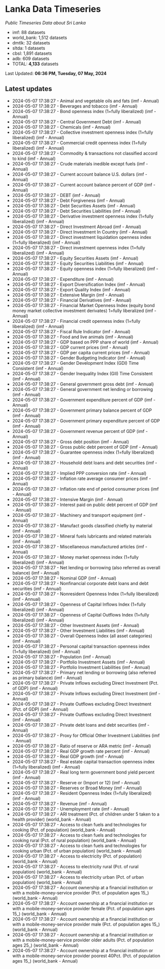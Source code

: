 # Lanka Data Timeseries
*Public Timeseries Data about Sri Lanka*

* imf: 88 datasets
* world_bank: 1,512 datasets
* dmtlk: 32 datasets
* sltda: 1 datasets
* cbsl: 1,891 datasets
* adb: 609 datasets
* TOTAL: **4,133** datasets

Last Updated: **06:36 PM, Tuesday, 07 May, 2024**

## Latest updates

* 2024-05-07 17:38:27 - Animal and vegetable oils and fats (imf - Annual)
* 2024-05-07 17:38:27 - Beverages and tobacco (imf - Annual)
* 2024-05-07 17:38:27 - Bond openness index (1=fully liberalized) (imf - Annual)
* 2024-05-07 17:38:27 - Central Government Debt (imf - Annual)
* 2024-05-07 17:38:27 - Chemicals (imf - Annual)
* 2024-05-07 17:38:27 - Collective investment openness index (1=fully liberalized) (imf - Annual)
* 2024-05-07 17:38:27 - Commercial credit openness index (1=fully liberalized) (imf - Annual)
* 2024-05-07 17:38:27 - Commodity & transactions not classified accord to kind (imf - Annual)
* 2024-05-07 17:38:27 - Crude materials inedible except fuels (imf - Annual)
* 2024-05-07 17:38:27 - Current account balance U.S. dollars (imf - Annual)
* 2024-05-07 17:38:27 - Current account balance percent of GDP (imf - Annual)
* 2024-05-07 17:38:27 - DEBT (imf - Annual)
* 2024-05-07 17:38:27 - Debt Forgiveness (imf - Annual)
* 2024-05-07 17:38:27 - Debt Securities Assets (imf - Annual)
* 2024-05-07 17:38:27 - Debt Securities Liabilities (imf - Annual)
* 2024-05-07 17:38:27 - Derivative investment openness index (1=fully liberalized) (imf - Annual)
* 2024-05-07 17:38:27 - Direct Investment Abroad (imf - Annual)
* 2024-05-07 17:38:27 - Direct Investment In Country (imf - Annual)
* 2024-05-07 17:38:27 - Direct investment liquidation openness index (1=fully liberalized) (imf - Annual)
* 2024-05-07 17:38:27 - Direct investment openness index (1=fully liberalized) (imf - Annual)
* 2024-05-07 17:38:27 - Equity Securities Assets (imf - Annual)
* 2024-05-07 17:38:27 - Equity Securities Liabilities (imf - Annual)
* 2024-05-07 17:38:27 - Equity openness index (1=fully liberalized) (imf - Annual)
* 2024-05-07 17:38:27 - Expenditure (imf - Annual)
* 2024-05-07 17:38:27 - Export Diversification Index (imf - Annual)
* 2024-05-07 17:38:27 - Export Quality Index (imf - Annual)
* 2024-05-07 17:38:27 - Extensive Margin (imf - Annual)
* 2024-05-07 17:38:27 - Financial Derivatives (imf - Annual)
* 2024-05-07 17:38:27 - Financial Market Openness Index (equity bond money market collective investment derivates) 1=fully liberalized (imf - Annual)
* 2024-05-07 17:38:27 - Financial credit openness index (1=fully liberalized) (imf - Annual)
* 2024-05-07 17:38:27 - Fiscal Rule Indicator (imf - Annual)
* 2024-05-07 17:38:27 - Food and live animals (imf - Annual)
* 2024-05-07 17:38:27 - GDP based on PPP share of world (imf - Annual)
* 2024-05-07 17:38:27 - GDP current prices (imf - Annual)
* 2024-05-07 17:38:27 - GDP per capita current prices (imf - Annual)
* 2024-05-07 17:38:27 - Gender Budgeting Indicator (imf - Annual)
* 2024-05-07 17:38:27 - Gender Development Index (GDI) Time Consistent (imf - Annual)
* 2024-05-07 17:38:27 - Gender Inequality Index (GII) Time Consistent (imf - Annual)
* 2024-05-07 17:38:27 - General government gross debt (imf - Annual)
* 2024-05-07 17:38:27 - General government net lending or borrowing (imf - Annual)
* 2024-05-07 17:38:27 - Government expenditure percent of GDP (imf - Annual)
* 2024-05-07 17:38:27 - Government primary balance percent of GDP (imf - Annual)
* 2024-05-07 17:38:27 - Government primary expenditure percent of GDP (imf - Annual)
* 2024-05-07 17:38:27 - Government revenue percent of GDP (imf - Annual)
* 2024-05-07 17:38:27 - Gross debt position (imf - Annual)
* 2024-05-07 17:38:27 - Gross public debt percent of GDP (imf - Annual)
* 2024-05-07 17:38:27 - Guarantee openness index (1=fully liberalized) (imf - Annual)
* 2024-05-07 17:38:27 - Household debt loans and debt securities (imf - Annual)
* 2024-05-07 17:38:27 - Implied PPP conversion rate (imf - Annual)
* 2024-05-07 17:38:27 - Inflation rate average consumer prices (imf - Annual)
* 2024-05-07 17:38:27 - Inflation rate end of period consumer prices (imf - Annual)
* 2024-05-07 17:38:27 - Intensive Margin (imf - Annual)
* 2024-05-07 17:38:27 - Interest paid on public debt percent of GDP (imf - Annual)
* 2024-05-07 17:38:27 - Machinery and transport equipment (imf - Annual)
* 2024-05-07 17:38:27 - Manufact goods classified chiefly by material (imf - Annual)
* 2024-05-07 17:38:27 - Mineral fuels lubricants and related materials (imf - Annual)
* 2024-05-07 17:38:27 - Miscellaneous manufactured articles (imf - Annual)
* 2024-05-07 17:38:27 - Money market openness index (1=fully liberalized) (imf - Annual)
* 2024-05-07 17:38:27 - Net lending or borrowing (also referred as overall balance) (imf - Annual)
* 2024-05-07 17:38:27 - Nominal GDP (imf - Annual)
* 2024-05-07 17:38:27 - Nonfinancial corporate debt loans and debt securities (imf - Annual)
* 2024-05-07 17:38:27 - Nonresident Openness Index (1=fully liberalized) (imf - Annual)
* 2024-05-07 17:38:27 - Openness of Capital Inflows Index (1=fully liberalized) (imf - Annual)
* 2024-05-07 17:38:27 - Openness of Capital Outflows Index (1=fully liberalized) (imf - Annual)
* 2024-05-07 17:38:27 - Other Investment Assets (imf - Annual)
* 2024-05-07 17:38:27 - Other Investment Liabilities (imf - Annual)
* 2024-05-07 17:38:27 - Overall Openness Index (all asset categories) (imf - Annual)
* 2024-05-07 17:38:27 - Personal capital transaction openness index (1=fully liberalized) (imf - Annual)
* 2024-05-07 17:38:27 - Population (imf - Annual)
* 2024-05-07 17:38:27 - Portfolio Investment Assets (imf - Annual)
* 2024-05-07 17:38:27 - Portfolio Investment Liabilities (imf - Annual)
* 2024-05-07 17:38:27 - Primary net lending or borrowing (also referred as primary balance) (imf - Annual)
* 2024-05-07 17:38:27 - Private Inflows excluding Direct Investment (Pct. of GDP) (imf - Annual)
* 2024-05-07 17:38:27 - Private Inflows excluding Direct Investment (imf - Annual)
* 2024-05-07 17:38:27 - Private Outflows excluding Direct Investment (Pct. of GDP) (imf - Annual)
* 2024-05-07 17:38:27 - Private Outflows excluding Direct Investment (imf - Annual)
* 2024-05-07 17:38:27 - Private debt loans and debt securities (imf - Annual)
* 2024-05-07 17:38:27 - Proxy for Official Other Investment Liabilities (imf - Annual)
* 2024-05-07 17:38:27 - Ratio of reserve or ARA metric (imf - Annual)
* 2024-05-07 17:38:27 - Real GDP growth rate percent (imf - Annual)
* 2024-05-07 17:38:27 - Real GDP growth (imf - Annual)
* 2024-05-07 17:38:27 - Real estate capital transaction openness index (1=fully liberalized) (imf - Annual)
* 2024-05-07 17:38:27 - Real long term government bond yield percent (imf - Annual)
* 2024-05-07 17:38:27 - Reserve or (Import or 12) (imf - Annual)
* 2024-05-07 17:38:27 - Reserves or Broad Money (imf - Annual)
* 2024-05-07 17:38:27 - Resident Openness Index (1=fully liberalized) (imf - Annual)
* 2024-05-07 17:38:27 - Revenue (imf - Annual)
* 2024-05-07 17:38:27 - Unemployment rate (imf - Annual)
* 2024-05-07 17:38:27 - ARI treatment (Pct. of children under 5 taken to a health provider) (world_bank - Annual)
* 2024-05-07 17:38:27 - Access to clean fuels and technologies for cooking (Pct. of population) (world_bank - Annual)
* 2024-05-07 17:38:27 - Access to clean fuels and technologies for cooking rural (Pct. of rural population) (world_bank - Annual)
* 2024-05-07 17:38:27 - Access to clean fuels and technologies for cooking urban (Pct. of urban population) (world_bank - Annual)
* 2024-05-07 17:38:27 - Access to electricity (Pct. of population) (world_bank - Annual)
* 2024-05-07 17:38:27 - Access to electricity rural (Pct. of rural population) (world_bank - Annual)
* 2024-05-07 17:38:27 - Access to electricity urban (Pct. of urban population) (world_bank - Annual)
* 2024-05-07 17:38:27 - Account ownership at a financial institution or with a mobile-money-service provider (Pct. of population ages 15_) (world_bank - Annual)
* 2024-05-07 17:38:27 - Account ownership at a financial institution or with a mobile-money-service provider female (Pct. of population ages 15_) (world_bank - Annual)
* 2024-05-07 17:38:27 - Account ownership at a financial institution or with a mobile-money-service provider male (Pct. of population ages 15_) (world_bank - Annual)
* 2024-05-07 17:38:27 - Account ownership at a financial institution or with a mobile-money-service provider older adults (Pct. of population ages 25_) (world_bank - Annual)
* 2024-05-07 17:38:27 - Account ownership at a financial institution or with a mobile-money-service provider poorest 40Pct. (Pct. of population ages 15_) (world_bank - Annual)
